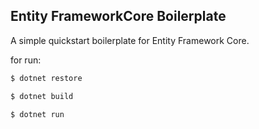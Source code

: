 ## Entity FrameworkCore Boilerplate

A simple quickstart boilerplate for Entity Framework Core.

for run:

```sh
$ dotnet restore
```

```sh
$ dotnet build
```

```sh
$ dotnet run
```
